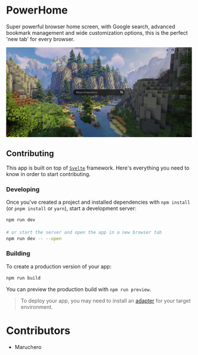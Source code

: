 # PowerHome

Super powerful browser home screen, with Google search, advanced bookmark management and wide customization options, this is the perfect 'new tab' for every browser.

![](screenshot.jpg)

## Contributing

This app is built on top of [`Svelte`](https://github.com/sveltejs/kit/tree/master/packages/create-svelte) framework. Here's everything you need to know in order to start contributing.


### Developing

Once you've created a project and installed dependencies with `npm install` (or `pnpm install` or `yarn`), start a development server:

```bash
npm run dev

# or start the server and open the app in a new browser tab
npm run dev -- --open
```

### Building

To create a production version of your app:

```bash
npm run build
```

You can preview the production build with `npm run preview`.

> To deploy your app, you may need to install an [adapter](https://kit.svelte.dev/docs/adapters) for your target environment.

# Contributors

- Maruchero
